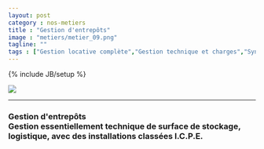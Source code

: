 ```yaml
---
layout: post
category : nos-metiers
title : "Gestion d'entrepôts"
image : "metiers/metier_09.png"
tagline: ""
tags : ["Gestion locative complète","Gestion technique et charges","Syndicat de copropriété","Gestion d'entrepôts"]
---
```

{% include JB/setup %}
<div class="row">
    <div class="col-md-12 col-lg-12">
        <img src="{{ ASSET_PATH }}/metiers/img/gestion_technique.jpg" class="img-responsive">
    </div>
    <div class="col-md-12 col-lg-12 text-center">
      <hr />
    <p>
      <h3>Gestion d'entrepôts<br/>
          Gestion essentiellement technique de surface de stockage, logistique, avec des installations classées I.C.P.E.</h3><br/><br/>
    </p>
</div>
